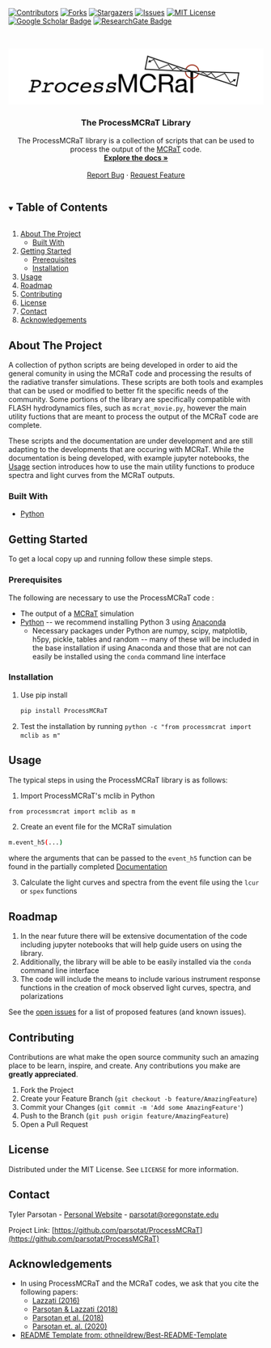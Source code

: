 <!-- # ProcessMCRaT
A collection of python scripts are being developed by Tyler Parsotan in order to aid the general comunity in using the MCRaT code and processing the results of the radiative transfer simulations. These scripts are both tools and examples that can be used or modified to better fit the specific needs of the community.

These scripts and the documentation are under development and are still adapting to the developments that are occuring with MCRaT. 


*** Thanks for checking out the Best-README-Template. If you have a suggestion
*** that would make this better, please fork the repo and create a pull request
*** or simply open an issue with the tag "enhancement".
*** Thanks again! Now go create something AMAZING! :D
***
***
***
*** To avoid retyping too much info. Do a search and replace for the following:
*** parsotat, ProcessMCRaT, twitter_handle, email, project_title, project_description

steps to upload a distribution to PyPi is at: https://stackoverflow.com/questions/1471994/what-is-setup-py
-->



<!-- PROJECT SHIELDS -->
<!--
*** I'm using markdown "reference style" links for readability.
*** Reference links are enclosed in brackets [ ] instead of parentheses ( ).
*** See the bottom of this document for the declaration of the reference variables
*** for contributors-url, forks-url, etc. This is an optional, concise syntax you may use.
*** https://www.markdownguide.org/basic-syntax/#reference-style-links
-->
[![Contributors][contributors-shield]][contributors-url]
[![Forks][forks-shield]][forks-url]
[![Stargazers][stars-shield]][stars-url]
[![Issues][issues-shield]][issues-url]
[![MIT License][license-shield]][license-url]  
[![Google Scholar Badge](https://img.shields.io/badge/Google-Scholar-lightgrey)](https://scholar.google.com/citations?user=cIxaj3MAAAAJ&hl=en)
[![ResearchGate Badge](https://img.shields.io/badge/Research-Gate-9cf)](https://www.researchgate.net/profile/Tyler-Parsotan)
<!-- <a href="https://ascl.net/2005.019"><img src="https://img.shields.io/badge/ascl-2005.019-blue.svg?colorB=262255" alt="ascl:2005.019" /></a> -->


<!-- PROJECT LOGO -->
<br />
<p align="center">
  <a href="https://github.com/parsotat/ProcessMCRaT">
    <img src="Doc/processmcrat_logo.jpg" alt="Logo">
  </a>

  <h3 align="center">The ProcessMCRaT Library</h3>

  <p align="center">
    The ProcessMCRaT library is a collection of scripts that can be used to process the output of the <a href="https://github.com/lazzati-astro/MCRaT">MCRaT</a> code.
    <br />
    <a href="https://github.com/parsotat/ProcessMCRaT/tree/master/Doc"><strong>Explore the docs »</strong></a>
    <br />
    <br />
    <!-- <a href="https://github.com/parsotat/ProcessMCRaT">View Demo</a>
    · -->
    <a href="https://github.com/parsotat/ProcessMCRaT/issues">Report Bug</a>
    ·
    <a href="https://github.com/parsotat/ProcessMCRaT/issues">Request Feature</a>
  </p>
</p>



<!-- TABLE OF CONTENTS -->
<details open="open">
  <summary><h2 style="display: inline-block">Table of Contents</h2></summary>
  <ol>
    <li>
      <a href="#about-the-project">About The Project</a>
      <ul>
        <li><a href="#built-with">Built With</a></li>
      </ul>
    </li>
    <li>
      <a href="#getting-started">Getting Started</a>
      <ul>
        <li><a href="#prerequisites">Prerequisites</a></li>
        <li><a href="#installation">Installation</a></li>
      </ul>
    </li>
    <li><a href="#usage">Usage</a></li>
    <li><a href="#roadmap">Roadmap</a></li>
    <li><a href="#contributing">Contributing</a></li>
    <li><a href="#license">License</a></li>
    <li><a href="#contact">Contact</a></li>
    <li><a href="#acknowledgements">Acknowledgements</a></li>
  </ol>
</details>



<!-- ABOUT THE PROJECT -->
## About The Project

<!-- [![Product Name Screen Shot][product-screenshot]](https://example.com) -->

A collection of python scripts are being developed  in order to aid the general comunity in using the MCRaT code and processing the results of the radiative transfer simulations. These scripts are both tools and examples that can be used or modified to better fit the specific needs of the community. Some portions of the library are specifically compatible with FLASH hydrodynamics files, such as `mcrat_movie.py`, however the main utility fuctions that are meant to process the output of the MCRaT code are complete.

These scripts and the documentation are under development and are still adapting to the developments that are occuring with MCRaT.  While the documentation is being developed, with example jupyter notebooks, the <a href="#usage">Usage</a> section introduces how to use the main utility functions to produce spectra and light curves from the MCRaT outputs.

### Built With

* [Python](https://www.python.org/)

<!-- GETTING STARTED -->
## Getting Started

To get a local copy up and running follow these simple steps.

### Prerequisites

The following are necessary to use the ProcessMCRaT code :
* The output of a  [MCRaT](https://github.com/lazzati-astro/MCRaT) simulation
* [Python](https://www.python.org/)  -- we recommend installing Python 3 using [Anaconda](https://docs.anaconda.com/anaconda/install/)
    * Necessary packages under Python are numpy, scipy, matplotlib, h5py, pickle, tables and random -- many of these will be included in the base installation if using Anaconda and those that are not can easily be installed using the `conda` command line interface


### Installation

1. Use pip install
   ```sh
   pip install ProcessMCRaT
   ```
3. Test the installation by running `python -c "from processmcrat import mclib as m"`


<!-- _These steps are provided in greater detail in the  [Documentation](https://github.com/parsotat/ProcessMCRaT/tree/master/Doc)_ -->


<!-- USAGE EXAMPLES -->
## Usage

The typical steps in using the ProcessMCRaT library is as follows:

1. Import ProcessMCRaT's mclib in Python
```sh
from processmcrat import mclib as m
```
2. Create an event file for the MCRaT simulation
```sh
m.event_h5(...)
```
where the arguments that can be passed to the `event_h5` function can be found in the partially completed  [Documentation](https://github.com/parsotat/ProcessMCRaT/tree/master/Doc)

3. Calculate the light curves and spectra from the event file using the `lcur` or `spex` functions


<!-- _For more details, please refer to the [Documentation](https://github.com/parsotat/ProcessMCRaT/tree/master/Doc)_ -->



<!-- ROADMAP -->
## Roadmap

1. In the near future there will be extensive documentation of the code including jupyter notebooks that will help guide users on using the library. 
2. Additionally, the library will be able to be easily installed via the `conda` command line interface
3. The code will include the means to include various instrument response functions in the creation of mock observed light curves, spectra, and polarizations

See the [open issues](https://github.com/parsotat/ProcessMCRaT/issues) for a list of proposed features (and known issues).



<!-- CONTRIBUTING -->
## Contributing

Contributions are what make the open source community such an amazing place to be learn, inspire, and create. Any contributions you make are **greatly appreciated**.

1. Fork the Project
2. Create your Feature Branch (`git checkout -b feature/AmazingFeature`)
3. Commit your Changes (`git commit -m 'Add some AmazingFeature'`)
4. Push to the Branch (`git push origin feature/AmazingFeature`)
5. Open a Pull Request



<!-- LICENSE -->
## License

Distributed under the MIT License. See `LICENSE` for more information.



<!-- CONTACT -->
## Contact

Tyler Parsotan - [Personal Website](https://http://sites.science.oregonstate.edu/~parsotat/) - parsotat@oregonstate.edu

Project Link: [https://github.com/parsotat/ProcessMCRaT](https://github.com/parsotat/ProcessMCRaT)



<!-- ACKNOWLEDGEMENTS -->
## Acknowledgements

* In using ProcessMCRaT and the MCRaT codes, we ask that you cite the following papers: 
    * [Lazzati (2016)](https://doi.org/10.3847/0004-637X/829/2/76)
    * [Parsotan & Lazzati (2018)](https://doi.org/10.3847/1538-4357/aaa087)
    * [Parsotan et al. (2018)](https://doi.org/10.3847/1538-4357/aaeed1)
    * [Parsotan et. al. (2020)](https://doi.org/10.3847/1538-4357/ab910f)
* [README Template from: othneildrew/Best-README-Template](https://github.com/othneildrew/Best-README-Template)





<!-- MARKDOWN LINKS & IMAGES -->
<!-- https://www.markdownguide.org/basic-syntax/#reference-style-links -->
[contributors-shield]: https://img.shields.io/github/contributors/parsotat/ProcessMCRaT.svg?style=for-the-badge
[contributors-url]: https://github.com/parsotat/ProcessMCRaT/graphs/contributors
[forks-shield]: https://img.shields.io/github/forks/parsotat/ProcessMCRaT.svg?style=for-the-badge
[forks-url]: https://github.com/parsotat/ProcessMCRaT/network/members
[stars-shield]: https://img.shields.io/github/stars/parsotat/ProcessMCRaT.svg?style=for-the-badge
[stars-url]: https://github.com/parsotat/ProcessMCRaT/stargazers
[issues-shield]: https://img.shields.io/github/issues/parsotat/ProcessMCRaT.svg?style=for-the-badge
[issues-url]: https://github.com/parsotat/ProcessMCRaT/issues
[license-shield]: https://img.shields.io/github/license/parsotat/ProcessMCRaT.svg?style=for-the-badge
 [license-url]: https://github.com/parsotat/ProcessMCRaT/blob/master/LICENSE
<!-- [linkedin-shield]: https://img.shields.io/badge/-LinkedIn-black.svg?style=for-the-badge&logo=linkedin&colorB=555 
[linkedin-url]: https://linkedin.com/in/parsotat -->
